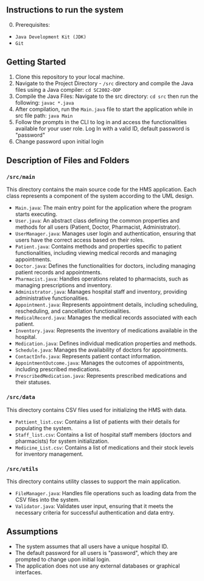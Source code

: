 
## Instructions to run the system
0. Prerequisites: 
- `Java Development Kit (JDK)`
- `Git`

## Getting Started
1. Clone this repository to your local machine.
2. Navigate to the Project Directory - `/src` directory and compile the Java files using a Java compiler: `cd SC2002-OOP`
3. Compile the Java Files:
Navigate to the src directory: `cd src`
then run the following: `javac *.java`
4. After compilation, run the `Main.java` file to start the application while in src file path: `java Main`
4. Follow the prompts in the CLI to log in and access the functionalities available for your user role. 
Log In with a valid ID, default password is "password"
5. Change password upon initial login

## Description of Files and Folders

### `/src/main`
This directory contains the main source code for the HMS application. Each class represents a component of the system according to the UML design.

- `Main.java`: The main entry point for the application where the program starts executing.
- `User.java`: An abstract class defining the common properties and methods for all users (Patient, Doctor, Pharmacist, Administrator).
- `UserManager.java`: Manages user login and authentication, ensuring that users have the correct access based on their roles.
- `Patient.java`: Contains methods and properties specific to patient functionalities, including viewing medical records and managing appointments.
- `Doctor.java`: Defines the functionalities for doctors, including managing patient records and appointments.
- `Pharmacist.java`: Handles operations related to pharmacists, such as managing prescriptions and inventory.
- `Administrator.java`: Manages hospital staff and inventory, providing administrative functionalities.
- `Appointment.java`: Represents appointment details, including scheduling, rescheduling, and cancellation functionalities.
- `MedicalRecord.java`: Manages the medical records associated with each patient.
- `Inventory.java`: Represents the inventory of medications available in the hospital.
- `Medication.java`: Defines individual medication properties and methods.
- `Schedule.java`: Manages the availability of doctors for appointments.
- `ContactInfo.java`: Represents patient contact information.
- `AppointmentOutcome.java`: Manages the outcomes of appointments, including prescribed medications.
- `PrescribedMedication.java`: Represents prescribed medications and their statuses.

### `/src/data`
This directory contains CSV files used for initializing the HMS with data.

- `Pattient_list.csv`: Contains a list of patients with their details for populating the system.
- `Staff_list.csv`: Contains a list of hospital staff members (doctors and pharmacists) for system initialization.
- `Medicine_List.csv`: Contains a list of medications and their stock levels for inventory management.

### `/src/utils`
This directory contains utility classes to support the main application.

- `FileManager.java`: Handles file operations such as loading data from the CSV files into the system.
- `Validator.java`: Validates user input, ensuring that it meets the necessary criteria for successful authentication and data entry.

## Assumptions
- The system assumes that all users have a unique hospital ID.
- The default password for all users is "password", which they are prompted to change upon initial login.
- The application does not use any external databases or graphical interfaces.


